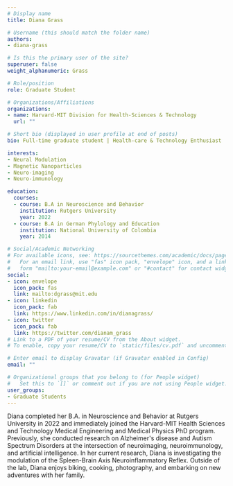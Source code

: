 ```yaml
---
# Display name
title: Diana Grass

# Username (this should match the folder name)
authors:
- diana-grass

# Is this the primary user of the site?
superuser: false
weight_alphanumeric: Grass

# Role/position
role: Graduate Student

# Organizations/Affiliations
organizations:
- name: Harvard-MIT Division for Health-Sciences & Technology
  url: ""

# Short bio (displayed in user profile at end of posts)
bio: Full-time graduate student | Health-care & Technology Enthusiast

interests:
- Neural Modulation
- Magnetic Nanoparticles
- Neuro-imaging
- Neuro-immunology

education:
  courses:
  - course: B.A in Neuroscience and Behavior
    institution: Rutgers University
    year: 2022
  - course: B.A in German Phylology and Education
    institution: National University of Colombia
    year: 2014

# Social/Academic Networking
# For available icons, see: https://sourcethemes.com/academic/docs/page-builder/#icons
#   For an email link, use "fas" icon pack, "envelope" icon, and a link in the
#   form "mailto:your-email@example.com" or "#contact" for contact widget.
social:
- icon: envelope
  icon_pack: fas
  link: mailto:dgrass@mit.edu
- icon: linkedin
  icon_pack: fab
  link: https://www.linkedin.com/in/dianagrass/
- icon: twitter
  icon_pack: fab
  link: https://twitter.com/dianam_grass
# Link to a PDF of your resume/CV from the About widget.
# To enable, copy your resume/CV to `static/files/cv.pdf` and uncomment the lines below.

# Enter email to display Gravatar (if Gravatar enabled in Config)
email: ""

# Organizational groups that you belong to (for People widget)
#   Set this to `[]` or comment out if you are not using People widget.
user_groups:
- Graduate Students
---
```

Diana completed her B.A. in Neuroscience and Behavior at Rutgers University in 2022 and immediately joined the Harvard-MIT Health Sciences and Technology Medical Engineering and Medical Physics PhD program. Previously, she conducted research on Alzheimer's disease and Autism Spectrum Disorders at the intersection of neuroimaging, neuroimmunology, and artificial intelligence. In her current research, Diana is investigating the modulation of the Spleen-Brain Axis Neuroinflammatory Reflex. Outside of the lab, Diana enjoys biking, cooking, photography, and embarking on new adventures with her family. 